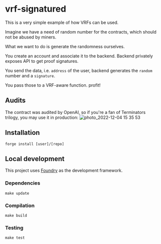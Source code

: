 # vrf-signatured

This is a very simple example of how VRFs can be used.

Imagine we have a need of random number for the contracts, which should not be abused by miners.

What we want to do is generate the randomness ourselves.

You create an account and associate it to the backend. Backend privately exposes API to get proof signatures.

You send the data, i.e. `address` of the user, backend generates the `random` number and a `signature`.

You pass those to a VRF-aware function. profit!

## Audits
The contract was audited by OpenAI, so if you're a fan of Terminators trilogy, you may use it in production:
![photo_2022-12-04 15 35 53](https://user-images.githubusercontent.com/35642018/205493571-3cbaa325-8a1a-45a0-bbe2-e36dc02743bb.jpeg)


## Installation

```
forge install [user]/[repo]
```

## Local development

This project uses [Foundry](https://github.com/gakonst/foundry) as the development framework.

### Dependencies

```
make update
```

### Compilation

```
make build
```

### Testing

```
make test
```

